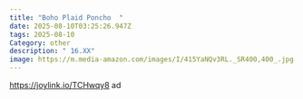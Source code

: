 ```yaml
---
title: "Boho Plaid Poncho  "
date: 2025-08-10T03:25:26.947Z
tags: 2025-08-10
Category: other
description: " 16.XX"
image: https://m.media-amazon.com/images/I/415YaNQv3RL._SR400,400_.jpg
---
```

 https://joylink.io/TCHwqy8   ad